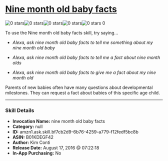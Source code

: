 # [Nine month old baby facts](http://alexa.amazon.com/#skills/amzn1.ask.skill.bf7cb2d9-6b76-4259-a779-f12fedf5bc8b)
![0 stars](../../images/ic_star_border_black_18dp_1x.png)![0 stars](../../images/ic_star_border_black_18dp_1x.png)![0 stars](../../images/ic_star_border_black_18dp_1x.png)![0 stars](../../images/ic_star_border_black_18dp_1x.png)![0 stars](../../images/ic_star_border_black_18dp_1x.png) 0

To use the Nine month old baby facts skill, try saying...

* *Alexa, ask nine month old baby facts to tell me something about my nine month old baby*

* *Alexa, ask nine month old baby facts to tell me a fact about nine month olds*

* *Alexa, ask nine month old baby facts to give me a fact about my nine month old*

Parents of new babies often have many questions about developmental milestones. They can request a fact about babies of this specific age child.

***

### Skill Details

* **Invocation Name:** nine month old baby facts
* **Category:** null
* **ID:** amzn1.ask.skill.bf7cb2d9-6b76-4259-a779-f12fedf5bc8b
* **ASIN:** B01KDEGF42
* **Author:** Kim Conti
* **Release Date:** August 17, 2016 @ 07:22:18
* **In-App Purchasing:** No
